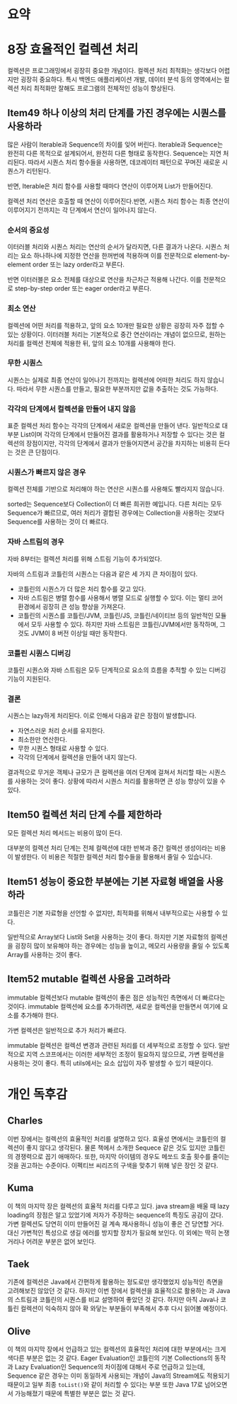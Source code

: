 # 요약

# 8장 효율적인 컬렉션 처리

컬렉션은 프로그래밍에서 굉장히 중요한 개념이다.
컬렉션 처리 최적화는 생각보다 어렵지만 굉장히 중요하다. 특시 백엔드 애플리케이션 개발, 데이터 분석 등의 영역에서는 컬렉션 처리 최적화만 잘해도 프로그램의 전체적인 성능이 향상된다.

## Item49 하나 이상의 처리 단계를 가진 경우에는 시퀀스를 사용하라

많은 사람이 Iterable과 Sequence의 차이를 잊어 버린다.
Iterable과 Sequence는 완전히 다른 목적으로 설계되어서, 완전히 다른 형태로 동작한다. Sequence는 지연 처리된다.
따라서 시퀀스 처리 함수들을 사용하면, 데코레이터 패턴으로 꾸며진 새로운 시퀀스가 리턴된다.

반면, Iterable은 처리 함수를 사용할 때마다 연산이 이루어져 List가 만들어진다.

컬렉션 처리 연산은 호출할 때 연산이 이루어진다.반면, 시퀀스 처리 함수는 최종 연산이 이루어지기 전까지는 각 단계에서 연산이 일어나지 않는다.


### 순서의 중요성
이터러블 처리와 시퀀스 처리는 연산의 순서가 달라지면, 다른 결과가 나온다.
시퀀스 처리는 요소 하나하나에 지정한 연산을 한꺼번에 적용하며 이를 전문적으로 element-by-element order 또는 lazy order라고 부른다.

반면 이터러블은 요소 전체를 대상으로 연산을 차근차근 적용해 나간다. 이를 전문적으로 step-by-step order 또는 eager order라고 부른다.

### 최소 연산

컬렉션에 어떤 처리를 적용하고, 앞의 요소 10개만 필요한 상황은 굉장히 자주 접할 수 있는 상황이다.
이터러블 처리는 기본적으로 중간 연산이라는 개념이 없으므로, 원하는 처리를 컬렉션 전체에 적용한 뒤, 앞의 요소 10개를 사용해야 한다.

### 무한 시퀀스

시퀀스는 실제로 최종 연산이 일어나기 전까지는 컬렉션에 어떠한 처리도 하지 않습니다. 따라서 무한 시퀀스를 만들고, 필요한 부분까지만 값을 추출하는 것도 가능하다.

### 각각의 단계에서 컬렉션을 만들어 내지 않음
표준 컬렉션 처리 함수는 각각의 단계에서 새로운 컬렉션을 만들어 낸다. 일반적으로 대부분 List이며 각각의 단계에서 만들어진 결과를 활용하거나 저장할 수 있다는 것은 컬렉션의 장점이지만, 각각의 단계에서 결과가 만들어지면서 공간을 차지하는 비용히 든다는 것은 큰 단점이다.

### 시퀀스가 빠르지 않은 경우

컬렉션 전체를 기반으로 처리해야 하는 연산은 시퀀스를 사용해도 빨라지지 않습니다.

sorted는 Sequence보다 Collection이 더 빠른 희귀한 예입니다. 다른 처리는 모두 Sequence가 빠르므로, 여러 처리가 결합된 경우에는 Collection을 사용하는 것보다 Sequence를 사용하는 것이 더 빠르다.

### 자바 스트림의 경우

자바 8부터는 컬렉션 처리를 위해 스트림 기능이 추가되었다.

자바의 스트림과 코틀린의 시퀀스는 다음과 같은 세 가지 큰 차이점이 있다.

* 코틀린의 시퀀스가 더 많은 처리 함수를 갖고 있다.
* 자바 스트림은 병렬 함수를 사용해서 병렬 모드로 실행할 수 있다. 이는 멀티 코어 환경에서 굉장히 큰 성능 향상을 가져온다.
* 코틀린의 시퀀스를 코틀린/JVM, 코틀린/JS, 코틀린/네이티브 등의 일반적인 모듈에서 모두 사용할 수 있다. 하지만 자바 스트림은 코틀린/JVM에서만 동작하며, 그것도 JVM이 8 버전 이상일 때만 동작한다.

### 코틀린 시퀀스 디버깅

코틀린 시퀀스와 자바 스트림은 모두 단계적으로 요소의 흐름을 추적할 수 있는 디버깅 기능이 지원된다.

### 결론

시퀀스는 lazy하게 처리된다. 이로 인해서 다음과 같은 장점이 발생합니다.

* 자연스러운 처리 순서를 유지한다.
* 최소한만 연산한다.
* 무한 시퀀스 형태로 사용할 수 있다.
* 각각의 단계에서 컬렉션을 만들어 내지 않는다.

결과적으로 무거운 객체나 규모가 큰 컬렉션을 여러 단계에 걸쳐서 처리할 때는 시퀀스를 사용하는 것이 좋다.
상황에 따라서 시퀀스 처리를 활용하면 큰 성능 향상이 있을 수 있다.

## Item50 컬렉션 처리 단계 수를 제한하라

모든 컬렉션 처리 메서드는 비용이 많이 든다.

대부분의 컬렉션 처리 단계는 전체 컬렉션에 대한 반복과 중간 컬렉션 생성이라는 비용이 발생한다. 이 비용은 적절한 컬렉션 처리 함수들을 활용해서 줄일 수 있습니다.

## Item51 성능이 중요한 부분에는 기본 자료형 배열을 사용하라

코틀린은 기본 자료형을 선언할 수 없지만, 최적화를 위해서 내부적으로는 사용할 수 있다.

일반적으로 Array보다 List와 Set을 사용하는 것이 좋다. 하지만 기본 자료형의 컬렉션을 굉장히 많이 보유해야 하는 경우에는 성능을 높이고, 메모리 사용량을 줄일 수 있도록 Array를 사용하는 것이 좋다.

## Item52 mutable 컬렉션 사용을 고려하라

immutable 컬렉션보다 mutable 컬렉션이 좋은 점은 성능적인 측면에서 더 빠르다는 것이다. immutable 컬렉션에 요소를 추가하려면, 새로운 컬렉션을 만들면서 여기에 요소를 추가해야 한다.

가변 컬렉션은 일반적으로 추가 처리가 빠르다. 

immutable 컬렉션은 컬렉션 변경과 관련된 처리를 더 세부적으로 조정할 수 있다. 일반적으로 지역 스코프에서는 이러한 세부적인 조정이 필요하지 않으므로, 가변 컬렉션을 사용하는 것이 좋다. 특히 utils에서는 요소 삽입이 자주 발생할 수 있기 때문이다.


# 개인 독후감

## Charles
 이번 장에서는 컬렉션의 효율적인 처리를 설명하고 있다. 효율성 면에서는 코틀린의
컬렉션이 좋지 않다고 생각된다. 물론 책에서 소개한 Sequece 같은 것도 있지만 코틀린의
경쟁력으로 꼽기 애매하다. 또한, 마지막 아이템의 경우도 메쏘드 호출 횟수를 줄이는
것을 권고하는 수준이다. 이펙티브 씨리즈의 구색을 맞추기 위해 넣은 장인 것 같다.

## Kuma
이 책의 마지막 장은 컬렉션의 효율적 처리를 다루고 있다. java stream을 배울 때
lazy loading의 장점은 알고 있었기에 저자가 주장하는 sequence의 특징도 공감이 갔다. 
가변 컬렉션도 당연히 이미 만들어진 걸 계속 재사용하니 성능이 좋은 건 당연할 거다.
대신 가변적인 특성으로 생길 에러를 방지할 장치가 필요해 보인다.
이 외에는 딱히 논쟁거리나 어려운 부분은 없어 보인다.

## Taek
기존에 컬렉션은 Java에서 간편하게 활용하는 정도로만 생각했었지 성능적인 측면을 고려해보진 않았던 것 같다.
하지만 이번 장에서 컬렉션을 효율적으로 활용하는 과 Java의 스트림과 코틀린의 시퀀스를 비교 설명하여 좋았던 것 같다.
하지만 아직 Java나 코틀린 컬렉션이 익숙하지 않아 확 와닿는 부분들이 부족해서 추후 다시 읽어볼 예정이다.

## Olive
이 책의 마지막 장에서 언급하고 있는 컬렉션의 효율적인 처리에 대한 부분에서는 크게 색다른 부분은 없는 것 같다.
Eager Evaluation인 코틀린의 기본 Collections의 동작과 Lazy Evaluation인 Sequence의 차이점에 대해서 주로 언급하고 있는데,
Sequence 같은 경우는 이미 동일하게 사용되는 개념이 Java의 Stream에도 적용되기 때문이고 일부 최종 `toList()`와 같이 처리할 수 있다는 부분 또한 Java 17로 넘어오면서 가능해졌기 때문에
특별한 부분은 없는 것 같다.
